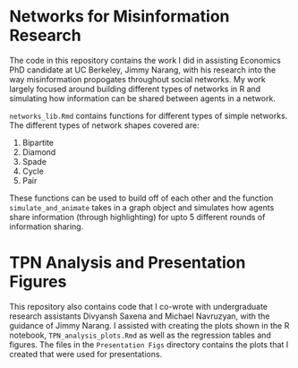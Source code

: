 # Networks for Misinformation Research

The code in this repository contains the work I did in assisting Economics PhD candidate at UC Berkeley, Jimmy Narang, with his research into the way misinformation propogates throughout social networks. My work largely focused around building different types of networks in R and simulating how information can be shared between agents in a network. 
 
`networks_lib.Rmd` contains functions for different types of simple networks. The different types of network shapes covered are: 
1. Bipartite
2. Diamond
3. Spade 
4. Cycle
5. Pair 

These functions can be used to build off of each other and the function `simulate_and_animate` takes in a graph object and simulates how agents share information (through highlighting) for upto 5 different rounds of information sharing. 


# TPN Analysis and Presentation Figures

This repository also contains code that I co-wrote with undergraduate research assistants Divyansh Saxena and Michael Navruzyan, with the guidance of Jimmy Narang. I assisted with creating the plots shown in the R notebook, `TPN_analysis_plots.Rmd` as well as the regression tables and figures. The files in the `Presentation Figs` directory contains the plots that I created that were used for presentations. 
